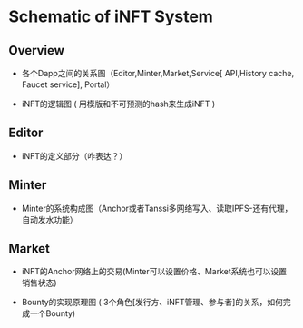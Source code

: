 # Schematic of iNFT System

## Overview

* 各个Dapp之间的关系图（Editor,Minter,Market,Service[ API,History cache, Faucet service], Portal）

* iNFT的逻辑图 ( 用模版和不可预测的hash来生成iNFT )

## Editor

* iNFT的定义部分（咋表达？）

## Minter

* Minter的系统构成图（Anchor或者Tanssi多网络写入、读取IPFS-还有代理，自动发水功能）

## Market

* iNFT的Anchor网络上的交易(Minter可以设置价格、Market系统也可以设置销售状态)

* Bounty的实现原理图 ( 3个角色[发行方、iNFT管理、参与者]的关系，如何完成一个Bounty)